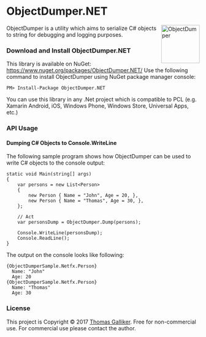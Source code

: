 # ObjectDumper.NET
<img src="https://raw.githubusercontent.com/thomasgalliker/ObjectDumper/master/ObjectDumper.png" width="100" height="100" alt="ObjectDumper" align="right">
ObjectDumper is a utility which aims to serialize C# objects to string for debugging and logging purposes.

### Download and Install ObjectDumper.NET
This library is available on NuGet: https://www.nuget.org/packages/ObjectDumper.NET/
Use the following command to install ObjectDumper using NuGet package manager console:

    PM> Install-Package ObjectDumper.NET

You can use this library in any .Net project which is compatible to PCL (e.g. Xamarin Android, iOS, Windows Phone, Windows Store, Universal Apps, etc.)

### API Usage
#### Dumping C# Objects to Console.WriteLine
The following sample program shows how ObjectDumper can be used to write C# objects to the console output:
```
static void Main(string[] args)
{
	var persons = new List<Person>
	{
		new Person { Name = "John", Age = 20, },
		new Person { Name = "Thomas", Age = 30, },
	};

	// Act
	var personsDump = ObjectDumper.Dump(persons);

	Console.WriteLine(personsDump);
	Console.ReadLine();
}
```
The output on the console looks like following:
```
{ObjectDumperSample.Netfx.Person}
  Name: "John"
  Age: 20
{ObjectDumperSample.Netfx.Person}
  Name: "Thomas"
  Age: 30
```

### License
This project is Copyright &copy; 2017 [Thomas Galliker](https://ch.linkedin.com/in/thomasgalliker). Free for non-commercial use. For commercial use please contact the author.
